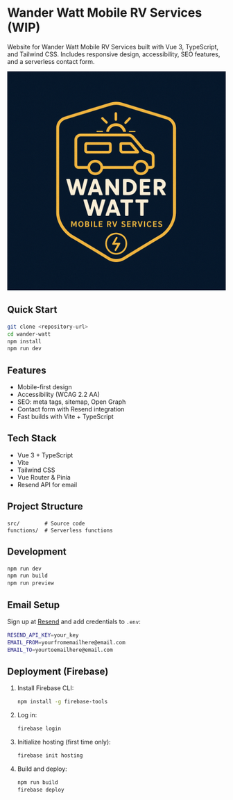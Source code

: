 # Wander Watt Mobile RV Services (WIP)

Website for Wander Watt Mobile RV Services built with Vue 3, TypeScript, and Tailwind CSS. Includes responsive design, accessibility, SEO features, and a serverless contact form.

![Wander Watt Logo](./src/assets/logo.png)

## Quick Start

```bash
git clone <repository-url>
cd wander-watt
npm install
npm run dev
```

## Features

* Mobile-first design
* Accessibility (WCAG 2.2 AA)
* SEO: meta tags, sitemap, Open Graph
* Contact form with Resend integration
* Fast builds with Vite + TypeScript

## Tech Stack

* Vue 3 + TypeScript
* Vite
* Tailwind CSS
* Vue Router & Pinia
* Resend API for email

## Project Structure

```
src/        # Source code
functions/  # Serverless functions
```

## Development

```bash
npm run dev
npm run build 
npm run preview 
```

## Email Setup

Sign up at [Resend](https://resend.com) and add credentials to `.env`:

```bash
RESEND_API_KEY=your_key
EMAIL_FROM=yourfromemailhere@email.com
EMAIL_TO=yourtoemailhere@email.com
```

## Deployment (Firebase)

1. Install Firebase CLI:

   ```bash
   npm install -g firebase-tools
   ```
2. Log in:

   ```bash
   firebase login
   ```
3. Initialize hosting (first time only):

   ```bash
   firebase init hosting
   ```
4. Build and deploy:

   ```bash
   npm run build
   firebase deploy
   ```
